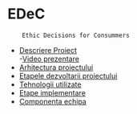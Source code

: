 # EDeC
        Ethic Decisions for Consummers


 - [Descriere 
Proiect](https://github.com/hoenirvili/EDeC/blob/master/doc/EDeC-Raport.md#-1descriere-proiect)<br/>
-[Video prezentare](https://vimeo.com/129475186)<br/>
 - [Arhitectura 
proiectului](https://github.com/hoenirvili/EDeC/blob/master/doc/Project%20Architecture.md#pagini)<br/>
 - [Etapele dezvoltarii 
proiectului](https://github.com/hoenirvili/EDeC/blob/master/doc/EDeC-Raport.md#2-etapele-dezvoltarii-proiectului)<br/>
 - [Tehnologii 
utilizate](https://github.com/hoenirvili/EDeC/blob/master/doc/EDeC-Raport.md#1-tehnologii-utilizate)<br/>
 - [Etape implementare](https://github.com/hoenirvili/EDeC/blob/master/doc/Project%20Architecture.md#pagini)<br/>
 - [Componenta 
echipa](https://github.com/hoenirvili/EDeC/blob/master/doc/Project%20Architecture.md#componenta-echipa)<br/>


